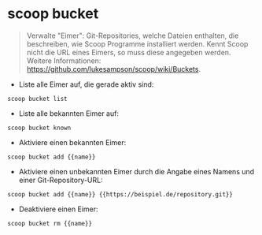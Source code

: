 # scoop bucket

> Verwalte "Eimer": Git-Repositories, welche Dateien enthalten, die beschreiben, wie Scoop Programme installiert werden.
> Kennt Scoop nicht die URL eines Eimers, so muss diese angegeben werden.
> Weitere Informationen: <https://github.com/lukesampson/scoop/wiki/Buckets>.

- Liste alle Eimer auf, die gerade aktiv sind:

`scoop bucket list`

- Liste alle bekannten Eimer auf:

`scoop bucket known`

- Aktiviere einen bekannten Eimer:

`scoop bucket add {{name}}`

- Aktiviere einen unbekannten Eimer durch die Angabe eines Namens und einer Git-Repository-URL:

`scoop bucket add {{name}} {{https://beispiel.de/repository.git}}`

- Deaktiviere einen Eimer:

`scoop bucket rm {{name}}`
